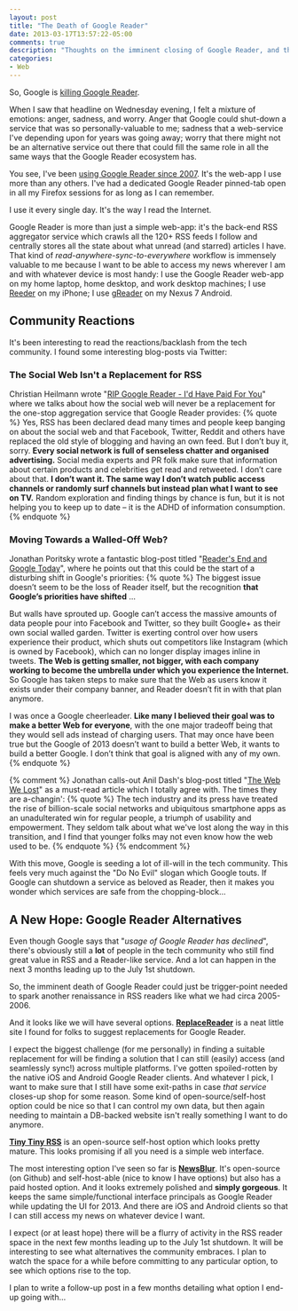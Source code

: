 ```yaml
---
layout: post
title: "The Death of Google Reader"
date: 2013-03-17T13:57:22-05:00
comments: true
description: "Thoughts on the imminent closing of Google Reader, and the potential for new great alternatives."
categories:
- Web
---
```


So, Google is [killing Google Reader](http://googlereader.blogspot.com/2013/03/powering-down-google-reader.html).

When I saw that headline on Wednesday evening, I felt a mixture of emotions:
anger, sadness, and worry. Anger that Google could shut-down a service that
was so personally-valuable to me; sadness that a web-service I've depending
upon for years was going away; worry that there might not be an alternative
service out there that could fill the same role in all the same ways that the
Google Reader ecosystem has.

<!-- more -->

You see, I've been [using Google Reader since 2007](/blog/2007/05/19/google-reader/).
It's the web-app I use more than any others. I've had a dedicated Google
Reader pinned-tab open in all my Firefox sessions for as long as I can remember.

I use it every single day. It's the way I read the Internet.

Google Reader is more than just a simple web-app: it's the back-end RSS
aggregator service which crawls all the 120+ RSS feeds I follow and centrally
stores all the state about what unread (and starred) articles I have.  That
kind of *read-anywhere-sync-to-everywhere* workflow is immensely valuable to me
because I want to be able to access my news wherever I am and with whatever
device is most handy: I use the Google Reader web-app on my home laptop, home
desktop, and work desktop machines; I use [Reeder](http://reederapp.com/) on my
iPhone; I use [gReader](https://play.google.com/store/apps/details?id=com.noinnion.android.greader.readerpro&hl=en)
on my Nexus 7 Android.

## Community Reactions
It's been interesting to read the reactions/backlash from the tech community. I
found some interesting blog-posts via Twitter:

### The Social Web Isn't a Replacement for RSS
Christian Heilmann wrote "[RIP Google Reader - I'd Have Paid For You](http://christianheilmann.com/2013/03/14/rip-google-reader-id-have-paid-for-you/)"
where we talks about how the social web will never be a replacement for the
one-stop aggregation service that Google Reader provides:
{% quote %}
Yes, RSS has been declared dead many times and people keep banging on about the social web and that Facebook, Twitter, Reddit and others have replaced the old style of blogging and having an own feed. But I don’t buy it, sorry. <b>Every social network is full of senseless chatter and organised advertising.</b> Social media experts and PR folk make sure that information about certain products and celebrities get read and retweeted. I don’t care about that. <b>I don’t want it. The same way I don’t watch public access channels or randomly surf channels but instead plan what I want to see on TV.</b> Random exploration and finding things by chance is fun, but it is not helping you to keep up to date – it is the ADHD of information consumption.
{% endquote %}

### Moving Towards a Walled-Off Web?
Jonathan Poritsky wrote a fantastic blog-post titled "[Reader's End and Google Today](http://www.candlerblog.com/2013/03/15/google-and-reader/)",
where he points out that this could be the start of a disturbing shift in
Google's priorities:
{% quote %}
The biggest issue doesn’t seem to be the loss of Reader itself, but the recognition <b>that Google’s priorities have shifted</b>
...

But walls have sprouted up. Google can’t access the massive amounts of data people pour into Facebook and Twitter, so they built Google+ as their own social walled garden. Twitter is exerting control over how users experience their product, which shuts out competitors like Instagram (which is owned by Facebook), which can no longer display images inline in tweets. <b>The Web is getting smaller, not bigger, with each company working to become the umbrella under which you experience the Internet.</b> So Google has taken steps to make sure that the Web as users know it exists under their company banner, and Reader doesn’t fit in with that plan anymore.

I was once a Google cheerleader. <b>Like many I believed their goal was to make a better Web for everyone</b>, with the one major tradeoff being that they would sell ads instead of charging users. That may once have been true but the Google of 2013 doesn’t want to build a better Web, it wants to build a better Google. I don’t think that goal is aligned with any of my own.
{% endquote %}

{% comment %}
Jonathan calls-out Anil Dash's blog-post titled "[The Web We Lost](http://dashes.com/anil/2012/12/the-web-we-lost.html)"
as a must-read article which I totally agree with. The times they are a-changin':
{% quote %}
The tech industry and its press have treated the rise of billion-scale social networks and ubiquitous smartphone apps as an unadulterated win for regular people, a triumph of usability and empowerment. They seldom talk about what we've lost along the way in this transition, and I find that younger folks may not even know how the web used to be.
{% endquote %}
{% endcomment %}

With this move, Google is seeding a lot of ill-will in the tech community.
This feels very much against the "Do No Evil" slogan which Google touts.
If Google can shutdown a service as beloved as Reader, then it makes you
wonder which services are safe from the chopping-block...

## A New Hope: Google Reader Alternatives

Even though Google says that "*usage of Google Reader has declined*", there's
obviously still a **lot** of people in the tech community who still find great
value in RSS and a Reader-like service. And a lot can happen in the next 3
months leading up to the July 1st shutdown.

So, the imminent death of Google Reader could just be trigger-point needed to
spark another renaissance in RSS readers like what we had circa 2005-2006.

And it looks like we will have several options. **[ReplaceReader](http://www.replacereader.com/)**
is a neat little site I found for folks to suggest replacements for Google Reader.

I expect the biggest challenge (for me personally) in finding a suitable
replacement for will be finding a solution that I can still (easily) access
(and seamlessly sync!) across multiple platforms.  I've gotten spoiled-rotten
by the native iOS and Android Google Reader clients.  And whatever I pick, I
want to make sure that I still have some exit-paths in case *that service*
closes-up shop for some reason. Some kind of open-source/self-host option could
be nice so that I can control my own data, but then again needing to maintain a
DB-backed website isn't really something I want to do anymore.

**[Tiny Tiny RSS](http://tt-rss.org/)** is an open-source self-host option which
looks pretty mature. This looks promising if all you need is a simple web interface.

The most interesting option I've seen so far is **[NewsBlur](http://www.newsblur.com)**.
It's open-source (on Github) and self-host-able (nice to know I have options)
but also has a paid hosted option. And it looks extremely polished and
**simply gorgeous**. It keeps the same simple/functional interface principals as
Google Reader while updating the UI for 2013. And there are iOS and Android
clients so that I can still access my news on whatever device I want.

I expect (or at least hope) there will be a flurry of activity in the RSS
reader space in the next few months leading up to the July 1st shutdown.  It
will be interesting to see what alternatives the community embraces. I plan to
watch the space for a while before committing to any particular option, to see
which options rise to the top.

I plan to write a follow-up post in a few months detailing what option I end-up
going with...

